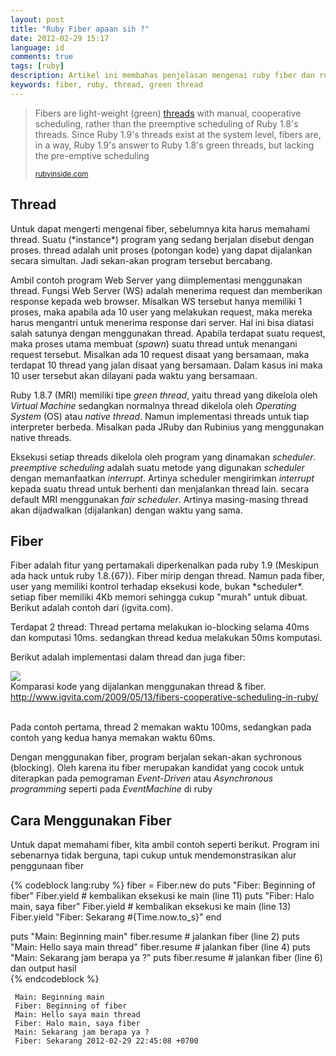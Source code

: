 ```yaml
---
layout: post
title: "Ruby Fiber apaan sih ?"
date: 2012-02-29 15:17
language: id
comments: true
tags: [ruby]
description: Artikel ini membahas penjelasan mengenai ruby fiber dan ruby thread. Fiber yang digunakan pada ruby 1.9
keywords: fiber, ruby, thread, green thread
---
```

<blockquote>
  <p>
    Fibers are light-weight (green) <a href="http://en.wikipedia.org/wiki/Thread_(computing)" alt="wiki Thread (Computing)">
      threads</a> with manual, cooperative scheduling, rather than the preemptive scheduling 
    of Ruby 1.8's threads. Since Ruby 1.9's threads exist at the system level, fibers are, in a way, 
    Ruby 1.9's answer to Ruby 1.8's green threads, but lacking the pre-emptive scheduling
  </p>
  <small>
    <a href="http://www.rubyinside.com/ruby-fibers-8-useful-reads-on-rubys-new-concurrency-feature-1769.html">
      rubyinside.com
    </a>
  </small>
</blockquote>

<h2>Thread</h2>
Untuk dapat mengerti mengenai fiber, sebelumnya kita harus memahami thread. Suatu (*instance*) program yang sedang berjalan
disebut dengan proses. thread adalah unit proses (potongan kode) yang dapat dijalankan secara simultan. Jadi sekan-akan
program tersebut bercabang. 

Ambil contoh program Web Server yang diimplementasi menggunakan thread. Fungsi Web Server (WS) adalah menerima request dan 
memberikan response kepada web browser. Misalkan WS tersebut hanya memiliki 1 proses, maka apabila ada 10 user yang melakukan
request, maka mereka harus mengantri untuk menerima response dari server. Hal ini bisa diatasi salah satunya dengan menggunakan
thread. Apabila terdapat suatu request, maka proses utama membuat (*spawn*) suatu thread untuk menangani request tersebut.
Misalkan ada 10 request disaat yang bersamaan, maka terdapat 10 thread yang jalan disaat yang bersamaan. Dalam kasus ini
maka 10 user tersebut akan dilayani pada waktu yang bersamaan.

Ruby 1.8.7 (MRI) memiliki tipe *green thread*, yaitu thread yang dikelola oleh *Virtual Machine* sedangkan normalnya thread
dikelola oleh *Operating System* (OS) atau *native thread*. Namun implementasi threads untuk tiap interpreter berbeda. Misalkan 
pada JRuby dan Rubinius yang menggunakan native threads.

Eksekusi setiap threads dikelola oleh program yang dinamakan *scheduler*. *preemptive scheduling* adalah suatu metode 
yang digunakan *scheduler* dengan memanfaatkan *interrupt*. Artinya scheduler mengirimkan *interrupt* kepada suatu thread 
untuk berhenti dan menjalankan thread lain. secara default MRI menggunakan *fair scheduler*. Artinya masing-masing thread 
akan dijadwalkan (dijalankan) dengan waktu yang sama.

<h2>Fiber</h2>
Fiber adalah fitur yang pertamakali diperkenalkan pada ruby 1.9 (Meskipun ada hack untuk ruby 1.8.{67}). 
Fiber mirip dengan thread. Namun pada fiber, user yang memiliki kontrol terhadap eksekusi kode, bukan *scheduler*. 
setiap fiber memiliki 4Kb memori sehingga cukup "murah" untuk dibuat. Berikut adalah contoh dari (igvita.com). 

Terdapat 2 thread: Thread pertama melakukan io-blocking selama 40ms dan komputasi 10ms. sedangkan 
thread kedua melakukan 50ms komputasi.

Berikut adalah implementasi dalam thread dan juga fiber:
<div class="thumbnail">
  <img src="http://www.igvita.com/posts/09/fibers-vs-threads.png"></img>
  <div class="caption">
    Komparasi kode yang dijalankan menggunakan thread & fiber. 
    <a href="http://www.igvita.com/2009/05/13/fibers-cooperative-scheduling-in-ruby/">http://www.igvita.com/2009/05/13/fibers-cooperative-scheduling-in-ruby/</a>
  </div>
</div><br/>

Pada contoh pertama, thread 2 memakan waktu 100ms, sedangkan pada contoh yang kedua hanya memakan waktu 60ms.

Dengan menggunakan fiber, program berjalan sekan-akan sychronous (blocking). Oleh karena itu fiber 
merupakan kandidat yang cocok untuk diterapkan pada pemograman *Event-Driven* atau *Asynchronous programming* seperti
pada *EventMachine* di ruby

<h2>Cara Menggunakan Fiber</h2>
Untuk dapat memahami fiber, kita ambil contoh seperti berikut. Program ini sebenarnya tidak berguna, tapi cukup untuk
mendemonstrasikan alur penggunaan fiber

{% codeblock lang:ruby %}
  fiber = Fiber.new do
    puts "Fiber: Beginning of fiber" 
    Fiber.yield # kembalikan eksekusi ke main (line 11)
    puts "Fiber: Halo main, saya fiber" 
    Fiber.yield # kembalikan eksekusi ke main (line 13)
    Fiber.yield "Fiber: Sekarang #{Time.now.to_s}"
  end

  puts "Main: Beginning main" 
  fiber.resume # jalankan fiber (line 2)
  puts "Main: Hello saya main thread" 
  fiber.resume # jalankan fiber (line 4)
  puts "Main: Sekarang jam berapa ya ?"
  puts fiber.resume # jalankan fiber (line 6) dan output hasil  
{% endcodeblock %}

     Main: Beginning main
     Fiber: Beginning of fiber
     Main: Hello saya main thread
     Fiber: Halo main, saya fiber
     Main: Sekarang jam berapa ya ?
     Fiber: Sekarang 2012-02-29 22:45:08 +0700